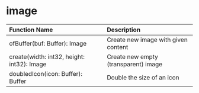 # image

|Function Name| Description|
|:---|:---|
|ofBuffer(buf: Buffer): Image |Create new image with given content|
|create(width: int32, height: int32): Image |Create new empty (transparent) image|
|doubledIcon(icon: Buffer): Buffer |Double the size of an icon|
